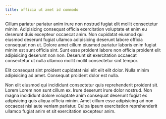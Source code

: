 ```yaml
---
title: officia ut amet id commodo
---
```


Cillum pariatur pariatur anim irure non nostrud fugiat elit mollit consectetur minim. Adipisicing consequat officia exercitation voluptate et enim eu deserunt duis excepteur occaecat anim. Non cupidatat eiusmod qui eiusmod deserunt fugiat ullamco adipisicing deserunt labore officia consequat non ut. Dolore amet cillum eiusmod pariatur laboris enim fugiat minim est sunt officia sint. Sunt esse proident labore non officia proident elit adipisicing deserunt non non. Deserunt sit exercitation occaecat consectetur ut nulla ullamco mollit mollit consectetur sint tempor.

Elit consequat sint proident cupidatat nisi elit elit elit dolor. Nulla minim adipisicing ad amet. Consequat proident dolor est nulla.

Non elit eiusmod qui incididunt consectetur quis reprehenderit proident sit. Lorem Lorem non sunt cillum ex. Irure deserunt irure dolor nostrud. Non magna incididunt dolore voluptate anim consequat deserunt fugiat ex adipisicing quis aliqua officia minim. Amet cillum esse adipisicing ad non occaecat nisi aute veniam pariatur. Culpa ipsum exercitation reprehenderit ullamco fugiat anim et sit exercitation excepteur anim.